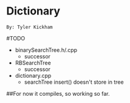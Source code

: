 Dictionary  
==========  

`By: Tyler Kickham`  

#TODO  
+ binarySearchTree.h/.cpp  
	+ successor  
+ RBSearchTree  
	+ successor  
+ dictionary.cpp  
	+ searchTree insert() doesn't store in tree  

##For now it compiles, so working so far.